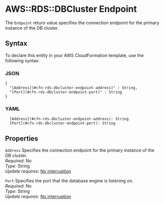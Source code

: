 # AWS::RDS::DBCluster Endpoint<a name="aws-properties-rds-dbcluster-endpoint"></a>

The `Endpoint` return value specifies the connection endpoint for the primary instance of the DB cluster\.

## Syntax<a name="aws-properties-rds-dbcluster-endpoint-syntax"></a>

To declare this entity in your AWS CloudFormation template, use the following syntax:

### JSON<a name="aws-properties-rds-dbcluster-endpoint-syntax.json"></a>

```
{
  "[Address](#cfn-rds-dbcluster-endpoint-address)" : String,
  "[Port](#cfn-rds-dbcluster-endpoint-port)" : String
}
```

### YAML<a name="aws-properties-rds-dbcluster-endpoint-syntax.yaml"></a>

```
  [Address](#cfn-rds-dbcluster-endpoint-address): String
  [Port](#cfn-rds-dbcluster-endpoint-port): String
```

## Properties<a name="aws-properties-rds-dbcluster-endpoint-properties"></a>

`Address`  <a name="cfn-rds-dbcluster-endpoint-address"></a>
Specifies the connection endpoint for the primary instance of the DB cluster\.  
*Required*: No  
*Type*: String  
*Update requires*: [No interruption](https://docs.aws.amazon.com/AWSCloudFormation/latest/UserGuide/using-cfn-updating-stacks-update-behaviors.html#update-no-interrupt)

`Port`  <a name="cfn-rds-dbcluster-endpoint-port"></a>
Specifies the port that the database engine is listening on\.  
*Required*: No  
*Type*: String  
*Update requires*: [No interruption](https://docs.aws.amazon.com/AWSCloudFormation/latest/UserGuide/using-cfn-updating-stacks-update-behaviors.html#update-no-interrupt)